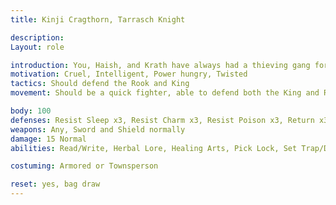 ```yaml
---
title: Kinji Cragthorn, Tarrasch Knight

description: 
Layout: role

introduction: You, Haish, and Krath have always had a thieving gang for as long as you can remember. You've always been the brute of the group, and you take orders well. You know that the group works best when Haish is in charge, and the growth of both treasure and torturous “fun” has been exponential. You do not know the group is employed by the Bloody Fist.
motivation: Cruel, Intelligent, Power hungry, Twisted
tactics: Should defend the Rook and King 
movement: Should be a quick fighter, able to defend both the King and Rook

body: 100
defenses: Resist Sleep x3, Resist Charm x3, Resist Poison x3, Return x3, Cloak Binding x3, Rip from Binding x5, Dodge x1 
weapons: Any, Sword and Shield normally
damage: 15 Normal 
abilities: Read/Write, Herbal Lore, Healing Arts, Pick Lock, Set Trap/Disarm, Will to Live Racial, Critical Slay/Parry x5 (Use as Parries for King and Rook)

costuming: Armored or Townsperson 

reset: yes, bag draw
---
```

